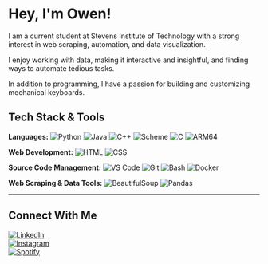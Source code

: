 
# Hey, I'm Owen!

I am a current student at Stevens Institute of Technology with a strong interest in web scraping, automation, and data visualization. 

I enjoy working with data, making it interactive and insightful, and finding ways to automate tedious tasks. 

In addition to programming, I have a passion for building and customizing mechanical keyboards.

## Tech Stack & Tools

**Languages:** 
![Python](https://img.shields.io/badge/Python-3776AB?style=for-the-badge&logo=python&logoColor=white) ![Java](https://img.shields.io/badge/Java-007396?style=for-the-badge&logo=java&logoColor=white) ![C++](https://img.shields.io/badge/C++-00599C?style=for-the-badge&logo=cplusplus&logoColor=white) ![Scheme](https://img.shields.io/badge/Scheme-252525?style=for-the-badge&logo=racket&logoColor=white) ![C](https://img.shields.io/badge/C-00599C?style=for-the-badge&logo=c&logoColor=white) ![ARM64](https://img.shields.io/badge/ARM64-0091BD?style=for-the-badge&logo=arm&logoColor=white) 

**Web Development:** 
![HTML](https://img.shields.io/badge/HTML-E34F26?style=for-the-badge&logo=html5&logoColor=white) ![CSS](https://img.shields.io/badge/CSS-1572B6?style=for-the-badge&logo=css3&logoColor=white) 

**Source Code Management:** 
![VS Code](https://img.shields.io/badge/VS%20Code-007ACC?style=for-the-badge&logo=visual-studio-code&logoColor=white) ![Git](https://img.shields.io/badge/Git-F05032?style=for-the-badge&logo=git&logoColor=white) ![Bash](https://img.shields.io/badge/Bash-4EAA25?style=for-the-badge&logo=gnu-bash&logoColor=white) ![Docker](https://img.shields.io/badge/Docker-2496ED?style=for-the-badge&logo=docker&logoColor=white) 

**Web Scraping & Data Tools:** 
![BeautifulSoup](https://img.shields.io/badge/BeautifulSoup-8B89CC?style=for-the-badge&logo=python&logoColor=white) ![Pandas](https://img.shields.io/badge/Pandas-150458?style=for-the-badge&logo=pandas&logoColor=white)

---

##  Connect With Me  

[![LinkedIn](https://img.shields.io/badge/LinkedIn-blue?style=for-the-badge&logo=linkedin)](https://www.linkedin.com/in/owen-ungaro/)  
[![Instagram](https://img.shields.io/badge/Instagram-E4405F?style=for-the-badge&logo=instagram&logoColor=white)](https://www.instagram.com/owen_ungaro/)  
[![Spotify](https://img.shields.io/badge/Spotify-1DB954?style=for-the-badge&logo=spotify&logoColor=white)](https://open.spotify.com/user/owenungaro?si=3412a73e309740ee)  
